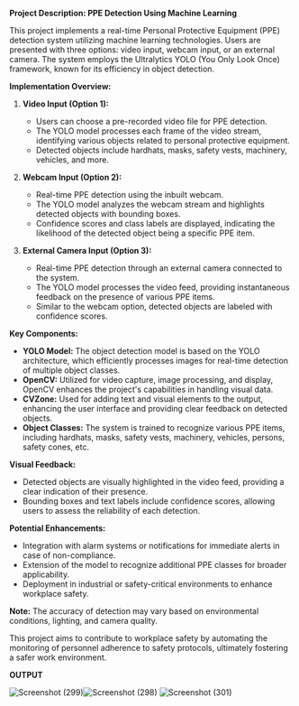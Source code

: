 **Project Description: PPE Detection Using Machine Learning**

This project implements a real-time Personal Protective Equipment (PPE) detection system utilizing machine learning technologies. Users are presented with three options: video input, webcam input, or an external camera. The system employs the Ultralytics YOLO (You Only Look Once) framework, known for its efficiency in object detection.

**Implementation Overview:**

1. **Video Input (Option 1):**
   - Users can choose a pre-recorded video file for PPE detection.
   - The YOLO model processes each frame of the video stream, identifying various objects related to personal protective equipment.
   - Detected objects include hardhats, masks, safety vests, machinery, vehicles, and more.

2. **Webcam Input (Option 2):**
   - Real-time PPE detection using the inbuilt webcam.
   - The YOLO model analyzes the webcam stream and highlights detected objects with bounding boxes.
   - Confidence scores and class labels are displayed, indicating the likelihood of the detected object being a specific PPE item.

3. **External Camera Input (Option 3):**
   - Real-time PPE detection through an external camera connected to the system.
   - The YOLO model processes the video feed, providing instantaneous feedback on the presence of various PPE items.
   - Similar to the webcam option, detected objects are labeled with confidence scores.

**Key Components:**
- **YOLO Model:** The object detection model is based on the YOLO architecture, which efficiently processes images for real-time detection of multiple object classes.
- **OpenCV:** Utilized for video capture, image processing, and display, OpenCV enhances the project's capabilities in handling visual data.
- **CVZone:** Used for adding text and visual elements to the output, enhancing the user interface and providing clear feedback on detected objects.
- **Object Classes:** The system is trained to recognize various PPE items, including hardhats, masks, safety vests, machinery, vehicles, persons, safety cones, etc.

**Visual Feedback:**
- Detected objects are visually highlighted in the video feed, providing a clear indication of their presence.
- Bounding boxes and text labels include confidence scores, allowing users to assess the reliability of each detection.

**Potential Enhancements:**
- Integration with alarm systems or notifications for immediate alerts in case of non-compliance.
- Extension of the model to recognize additional PPE classes for broader applicability.
- Deployment in industrial or safety-critical environments to enhance workplace safety.

**Note:** The accuracy of detection may vary based on environmental conditions, lighting, and camera quality.

This project aims to contribute to workplace safety by automating the monitoring of personnel adherence to safety protocols, ultimately fostering a safer work environment.


**OUTPUT**

![Screenshot (299)](https://github.com/KRISHNAVAMSI599/PPE-DETECTION/assets/138597505/7e9cd082-a7eb-4e9d-8763-3631085792fb)![Screenshot (298)](https://github.com/KRISHNAVAMSI599/PPE-DETECTION/assets/138597505/d5f6af3b-b4ec-4476-a1d9-49b910e6bfa1)
![Screenshot (301)](https://github.com/KRISHNAVAMSI599/PPE-DETECTION/assets/138597505/da201d67-1a4c-41d6-a95c-cf2574820b61)

